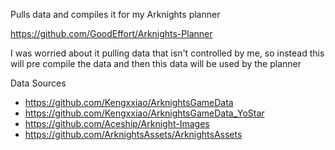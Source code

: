Pulls data and compiles it for my Arknights planner

https://github.com/GoodEffort/Arknights-Planner

I was worried about it pulling data that isn't controlled by me, so instead this will pre compile the data and then this data will be used by the planner


 Data Sources
 - https://github.com/Kengxxiao/ArknightsGameData
 - https://github.com/Kengxxiao/ArknightsGameData_YoStar
 - https://github.com/Aceship/Arknight-Images
 - https://github.com/ArknightsAssets/ArknightsAssets
